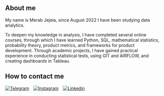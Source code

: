 ## About me
My name is Merab Jejeia, since August 2022 I have been studying data analytics.

To deepen my knowledge in analysis, I have completed several online courses, through which I have learned Python, SQL, mathematical statistics, probability theory, product metrics, and frameworks for product development. Through academic projects, I have gained practical experience in conducting statistical tests, using GIT and AIRFLOW, and creating dashboards in Tableau.

## How to contact me
[![Telegram](https://img.shields.io/static/v1?label=&message=Telegram&?style=for-the-badge&logo=telegram&color=blue)](https://t.me/merabjejeia)⠀
[![Instagram](https://img.shields.io/static/v1?label=&message=Instagram&?style=for-the-badge&logo=instagram&color=blue)](https://instagram.com/merab.jejeia?igshid=ZDdkNTZiNTM=)⠀
[![Linkedin](https://img.shields.io/static/v1?label=&message=Linkedin&?style=for-the-badge&logo=linkedin&color=blue)](https://www.linkedin.com/in/merab-jejeia-59b714252/)

